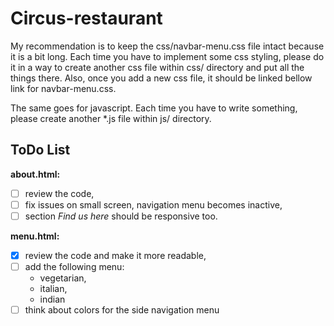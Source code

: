 # Circus-restaurant

My recommendation is to keep the css/navbar-menu.css file intact because it is a bit long. Each time you have to implement some css styling, please do it in a way to create another css file within css/ directory and put all the things there. Also, once you add a new css file, it should be linked bellow link for navbar-menu.css.

The same goes for javascript. Each time you have to write something, please create another \*.js file within js/ directory.

## ToDo List

**about.html:**

- [ ] review the code,
- [ ] fix issues on small screen, navigation menu becomes inactive,
- [ ] section _Find us here_ should be responsive too.

**menu.html:**

- [x] review the code and make it more readable,
- [ ] add the following menu:
  - vegetarian,
  - italian,
  - indian
- [ ] think about colors for the side navigation menu
